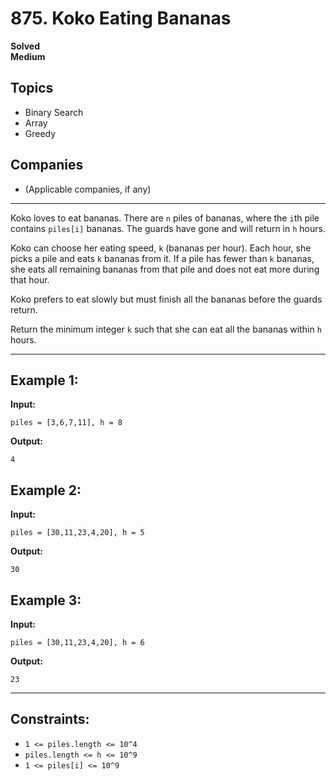 # 875. Koko Eating Bananas

**Solved**  
**Medium**  

## Topics
- Binary Search  
- Array  
- Greedy  

## Companies
- (Applicable companies, if any)

---

Koko loves to eat bananas. There are `n` piles of bananas, where the `i`th pile contains `piles[i]` bananas. The guards have gone and will return in `h` hours.

Koko can choose her eating speed, `k` (bananas per hour). Each hour, she picks a pile and eats `k` bananas from it. If a pile has fewer than `k` bananas, she eats all remaining bananas from that pile and does not eat more during that hour.

Koko prefers to eat slowly but must finish all the bananas before the guards return.

Return the minimum integer `k` such that she can eat all the bananas within `h` hours.

---

## Example 1:
**Input:**  
```plaintext
piles = [3,6,7,11], h = 8
```
**Output:**  
```plaintext
4
```

## Example 2:
**Input:**  
```plaintext
piles = [30,11,23,4,20], h = 5
```
**Output:**  
```plaintext
30
```

## Example 3:
**Input:**  
```plaintext
piles = [30,11,23,4,20], h = 6
```
**Output:**  
```plaintext
23
```

---

## Constraints:
- `1 <= piles.length <= 10^4`
- `piles.length <= h <= 10^9`
- `1 <= piles[i] <= 10^9`
```